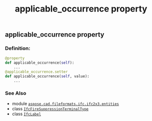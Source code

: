 ﻿---
title: applicable_occurrence property
second_title: Aspose.CAD for Python via .NET API References
description: 
type: docs
weight: 30
url: /python-net/aspose.cad.fileformats.ifc.ifc2x3.entities/ifcfiresuppressionterminaltype/applicable_occurrence/
is_root: false
---

## applicable_occurrence property

### Definition:
```python
@property
def applicable_occurrence(self):
    ...
@applicable_occurrence.setter
def applicable_occurrence(self, value):
    ...
```

### See Also
* module [`aspose.cad.fileformats.ifc.ifc2x3.entities`](../../)
* class [`IfcFireSuppressionTerminalType`](/cad/python-net/aspose.cad.fileformats.ifc.ifc2x3.entities/ifcfiresuppressionterminaltype)
* class [`IfcLabel`](/cad/python-net/aspose.cad.fileformats.ifc.ifc2x3.types/ifclabel)
